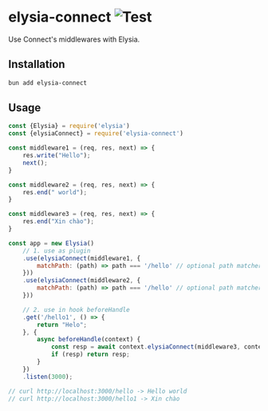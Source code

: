 # elysia-connect ![Test](https://github.com/timnghg/elysia-connect/actions/workflows/main.yml/badge.svg)

Use Connect's middlewares with Elysia.

## Installation

```bash
bun add elysia-connect
``` 

## Usage

```js
const {Elysia} = require('elysia')
const {elysiaConnect} = require('elysia-connect')

const middleware1 = (req, res, next) => {
    res.write("Hello");
    next();
}

const middleware2 = (req, res, next) => {
    res.end(" world");
}

const middleware3 = (req, res, next) => {
    res.end("Xin chào");
}

const app = new Elysia()
    // 1. use as plugin
    .use(elysiaConnect(middleware1, {
        matchPath: (path) => path === '/hello' // optional path matcher
    }))
    .use(elysiaConnect(middleware2, {
        matchPath: (path) => path === '/hello' // optional path matcher
    }))

    // 2. use in hook beforeHandle
    .get('/hello1', () => {
        return "Helo";
    }, {
        async beforeHandle(context) {
            const resp = await context.elysiaConnect(middleware3, context);
            if (resp) return resp;
        }
    })
    .listen(3000);

// curl http://localhost:3000/hello -> Hello world
// curl http://localhost:3000/hello1 -> Xin chào
```